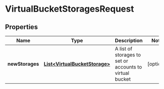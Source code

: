 
# VirtualBucketStoragesRequest

## Properties
Name | Type | Description | Notes
------------ | ------------- | ------------- | -------------
**newStorages** | [**List&lt;VirtualBucketStorage&gt;**](VirtualBucketStorage.md) | A list of storages to set or accounts to virtual bucket |  [optional]



